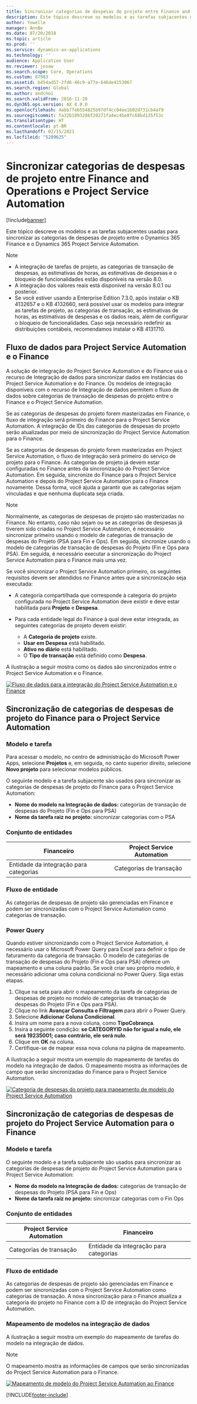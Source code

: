 ```yaml
---
title: Sincronizar categorias de despesas de projeto entre Finance and Operations e Project Service Automation
description: Este tópico descreve os modelos e as tarefas subjacentes usadas para sincronizar as categorias de despesas de projeto entre o Microsoft Dynamics 365 Finance e o Dynamics 365 Project Service Automation.
author: Yowelle
manager: AnnBe
ms.date: 07/20/2018
ms.topic: article
ms.prod: ''
ms.service: dynamics-ax-applications
ms.technology: ''
audience: Application User
ms.reviewer: josaw
ms.search.scope: Core, Operations
ms.custom: 87983
ms.assetid: b454ad57-2fd6-46c9-a77e-646de4153067
ms.search.region: Global
ms.author: andchoi
ms.search.validFrom: 2016-11-28
ms.dyn365.ops.version: AX 8.0.0
ms.openlocfilehash: 4abb7fe6554825b97df4cc04ee1b02d731cb4af9
ms.sourcegitcommit: fa32b1893286f20271fa4ec4be8fc68bd135f53c
ms.translationtype: HT
ms.contentlocale: pt-BR
ms.lasthandoff: 02/15/2021
ms.locfileid: "5289625"
---
```

# <a name="synchronize-project-expense-categories-between-finance-and-operations-and-project-service-automation"></a>Sincronizar categorias de despesas de projeto entre Finance and Operations e Project Service Automation

[!include[banner](../includes/banner.md)]

Este tópico descreve os modelos e as tarefas subjacentes usadas para sincronizar as categorias de despesas de projeto entre o Dynamics 365 Finance e o Dynamics 365 Project Service Automation.

> [!NOTE]
> - A integração de tarefas de projeto, as categorias de transação de despesas, as estimativas de horas, as estimativas de despesas e o bloqueio de funcionalidades estão disponíveis na versão 8.0.
> - A integração dos valores reais está disponível na versão 8.0.1 ou posterior.
> - Se você estiver usando a Enterprise Edition 7.3.0, após instalar o KB 4132657 e o KB 4132660, será possível usar os modelos para integrar as tarefas de projeto, as categorias de transação, as estimativas de horas, as estimativas de despesas e os dados reais, além de configurar o bloqueio de funcionalidades. Caso seja necessário redefinir as distribuições contábeis, recomendamos instalar o KB 4131710.

## <a name="data-flow-for-project-service-automation-and-finance"></a>Fluxo de dados para Project Service Automation e o Finance

A solução de integração do Project Service Automation e do Finance usa o recurso de Integração de dados para sincronizar dados em instâncias do Project Service Automation e do Finance. Os modelos de integração disponíveis com o recurso de Integração de dados permitem o fluxo de dados sobre categorias de transação de despesas do projeto entre o Finance e o Project Service Automation.

Se as categorias de despesas do projeto forem masterizadas em Finance, o fluxo de integração será primeiro do Finance para o Project Service Automation. A integração de IDs das categorias de despesas do projeto serão atualizadas por meio de sincronização do Project Service Automation para o Finance.

Se as categorias de despesas do projeto forem masterizadas em Project Service Automation, o fluxo de integração será primeiro do serviço de projeto para o Finance. As categorias de projeto já devem estar configuradas no Finance antes da sincronização do Project Service Automation. Em seguida, sincronize do Finance para o Project Service Automation e depois do Project Service Automation para o Finance novamente. Dessa forma, você ajuda a garantir que as categorias sejam vinculadas e que nenhuma duplicata seja criada.

> [!NOTE]
> Normalmente, as categorias de despesas de projeto são masterizadas no Finance. No entanto, caso não sejam ou se as categorias de despesas já tiverem sido criadas no Project Service Automation, é necessário sincronizar primeiro usando o modelo de categorias de transação de despesas do Projeto (PSA para Fin e Ops). Em seguida, sincronize usando o modelo de categorias de transação de despesas do Projeto (Fin e Ops para PSA). Em seguida, é necessário executar a sincronização do Project Service Automation para o Finance mais uma vez.
>
> Se você sincronizar o Project Service Automation primeiro, os seguintes requisitos devem ser atendidos no Finance antes que a sincronização seja executada:
>
> - A categoria compartilhada que corresponde à categoria do projeto configurada no Project Service Automation deve existir e deve estar habilitada para **Projeto** e **Despesa**.
> - Para cada entidade legal do Finance à qual deve estar integrada, as seguintes categorias de projeto devem existir:
>
>     - A **Categoria de projeto** existe. 
>     - **Usar em Despesa** está habilitado.
>     - **Ativo no diário** está habilitado.
>     - O **Tipo de transação** está definido como **Despesa**.

A ilustração a seguir mostra como os dados são sincronizados entre o Project Service Automation e o Finance.

[![Fluxo de dados para a integração do Project Service Automation e o Finance](./media/ProjectExpenseCategoriesFlow.png)](./media/ProjectExpenseCategoriesFlow.png)

## <a name="project-expense-category-synchronization-from-finance-to-project-service-automation"></a>Sincronização de categorias de despesas de projeto do Finance para o Project Service Automation

### <a name="template-and-task"></a>Modelo e tarefa

Para acessar o modelo, no centro de administração do Microsoft Power Apps, selecione **Projetos** e, em seguida, no canto superior direito, selecione **Novo projeto** para selecionar modelos públicos.

O seguinte modelo e a tarefa subjacente são usados para sincronizar as categorias de despesas de projeto do Finance para o Project Service Automation:

- **Nome do modelo na Integração de dados:** categorias de transação de despesas do Projeto (Fin e Ops para PSA)
- **Nome da tarefa raiz no projeto:** sincronizar categorias com o PSA

### <a name="entity-set"></a>Conjunto de entidades

| Financeiro                           | Project Service Automation |
|-----------------------------------|----------------------------|
| Entidade da integração para categorias | Categorias de transação     |

### <a name="entity-flow"></a>Fluxo de entidade

As categorias de despesas de projeto são gerenciadas em Finance e podem ser sincronizadas com o Project Service Automation como categorias de transação.

### <a name="power-query"></a>Power Query

Quando estiver sincronizando com o Project Service Automation, é necessário usar o Microsoft Power Query para Excel para definir o tipo de faturamento da categoria de transação. O modelo de categorias de transação de despesas do Projeto (Fin e Ops para PSA) oferece um mapeamento e uma coluna padrão. Se você criar seu próprio modelo, é necessário adicionar uma coluna condicional no Power Query. Siga estas etapas.

1. Clique na seta para abrir o mapeamento da tarefa de categorias de despesas de projeto no modelo de categorias de transação de despesas do Projeto (Fin e Ops para PSA).
2. Clique no link **Avançar Consulta e Filtragem** para abrir o Power Query.
2. Selecione **Adicionar Coluna Condicional**.
3. Insira um nome para a nova coluna, como **TipoCobrança**.
4. Insira a seguinte condição: **se CATEGORYID não for igual a nulo, ele será 19235001; caso contrário, ele será nulo**.
5. Clique em **OK** na coluna.
6. Certifique-se de mapear essa nova coluna na página de mapeamento.

A ilustração a seguir mostra um exemplo do mapeamento de tarefas do modelo na integração de dados. O mapeamento mostra as informações de campo que serão sincronizadas do Finance para o Project Service Automation.

[![Categoria de despesas do projeto para mapeamento de modelo do Project Service Automation](./media/ProjectExpenseCategoriesToPSAMapping.jpg)](./media/ProjectExpenseCategoriesToPSAMapping.jpg)

## <a name="project-expense-category-synchronization-from-project-service-automation-to-finance"></a>Sincronização de categorias de despesas de projeto do Project Service Automation para o Finance

### <a name="template-and-task"></a>Modelo e tarefa

O seguinte modelo e a tarefa subjacente são usados para sincronizar as categorias de despesas de projeto do Project Service Automation para o Project Service Automation:

- **Nome do modelo na Integração de dados:** categorias de transação de despesas do Projeto (PSA para Fin e Ops)
- **Nome da tarefa raiz no projeto:** sincronizar categorias com o Fin Ops

### <a name="entity-set"></a>Conjunto de entidades

| Project Service Automation | Financeiro                           |
|----------------------------|-----------------------------------|
| Categorias de transação     | Entidade da integração para categorias |

### <a name="entity-flow"></a>Fluxo de entidade

As categorias de despesas de projeto são gerenciadas em Finance e podem ser sincronizadas com o Project Service Automation como categorias de transação. A nova sincronização para o Finance atualiza a categoria do projeto no Finance com a ID de integração do Project Service Automation.

### <a name="template-mapping-in-data-integration"></a>Mapeamento de modelos na integração de dados

A ilustração a seguir mostra um exemplo do mapeamento de tarefas do modelo na integração de dados.

> [!NOTE]
> O mapeamento mostra as informações de campos que serão sincronizadas do Project Service Automation para o Finance.

[![Mapeamento de modelo do Project Service Automation ao Finance](./media/ProjectExpenseCategoriesToFinOpsMapping.jpg)](./media/ProjectExpenseCategoriesToFinOpsMapping.jpg)


[!INCLUDE[footer-include](../includes/footer-banner.md)]